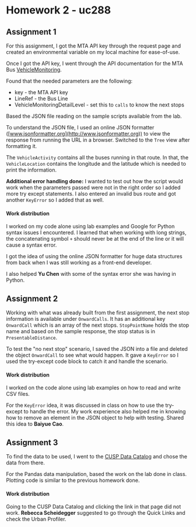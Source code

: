 # Homework 2 - uc288

## Assignment 1
For this assignment, I got the MTA API key through the request page and created an environmental variable on my local machine for ease-of-use. 

Once I got the API key, I went through the API documentation for the MTA Bus [VehicleMonitoring](http://bustime.mta.info/wiki/Developers/SIRIVehicleMonitoring). 

Found that the needed parameters are the following:
* key - the MTA API key
* LineRef - the Bus Line
* VehicleMonitoringDetailLevel - set this to `calls` to know the next stops

Based the JSON file reading on the sample scripts available from the lab.

To understand the JSON file, I used an online JSON formatter ([www.jsonformatter.org](http://www.jsonformatter.org)) to view the response from running the URL in a browser. Switched to the `Tree` view after formatting it.

The `VehicleActivity` contains all the buses running in that route.
In that, the `VehicleLocation` contains the longitude and the latitude which is needed to print the information.

**Additional error handling done:**
I wanted to test out how the script would work when the parameters passed were not in the right order so I added more try except statements. I also entered an invalid bus route and got another `KeyError` so I added that as well.

#### Work distribution
I worked on my code alone using lab examples and Google for Python syntax issues I encountered. I learned that when working with long strings, the concatenating symbol `+` should never be at the end of the line or it will cause a syntax error.

I got the idea of using the online JSON formatter for huge data structures from back when I was still working as a front-end developer.

I also helped **Yu Chen** with some of the syntax error she was having in Python.

## Assignment 2
Working with what was already built from the first assignment, the next stop information is available under `OnwardCalls`. It has an additional key `OnwardCall` which is an array of the next stops. `StopPointName` holds the stop name and based on the sample response, the stop status is in `PresentableDistance`.

To test the "no next stop" scenario, I saved the JSON into a file and deleted the object `OnwardCall` to see what would happen. It gave a `KeyError` so I used the try-except code block to catch it and handle the scenario.

#### Work distribution
I worked on the code alone using lab examples on how to read and write CSV files.

For the `KeyError` idea, it was discussed in class on how to use the try-except to handle the error. My work experience also helped me in knowing how to remove an element in the JSON object to help with testing. Shared this idea to **Baiyue Cao**.

## Assignment 3
To find the data to be used, I went to the [CUSP Data Catalog](https://datahub.cusp.nyu.edu/data-catalog) and chose the data from there.

For the Pandas data manipulation, based the work on the lab done in class. Plotting code is similar to the previous homework done.

#### Work distribution
Going to the CUSP Data Catalog and clicking the link in that page did not work. **Rebecca Scheidegger** suggested to go through the Quick Links and check the Urban Profiler.
